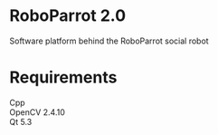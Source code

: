 # RoboParrot 2.0
Software platform behind the RoboParrot social robot
# Requirements
Cpp<br>
OpenCV 2.4.10<br>
Qt 5.3
